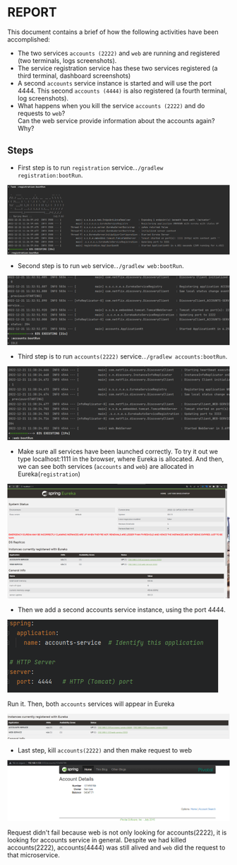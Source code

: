 # REPORT

This document contains a brief of how the following activities have been accomplished:

- The two services `accounts (2222)` and `web` are running and registered (two terminals, logs screenshots).
- The service registration service has these two services registered (a third terminal, dashboard screenshots)
- A second `accounts` service instance is started and will use the port 4444. This second `accounts (4444)` is also
  registered (a fourth terminal, log screenshots).
- What happens when you kill the service `accounts (2222)` and do requests to `web`?  
  Can the web service provide information about the accounts again? Why?

## Steps
- First step is to run `registration` service.`./gradlew registration:bootRun`.

![Cap1.png](/docs/images/Cap1.png)

- Second step is to run `web` service.`./gradlew web:bootRun`.

![Cap2.png](/docs/images/Cap2.png)

- Third step is to run `accounts(2222)` service.`./gradlew accounts:bootRun`.

![Cap3.png](/docs/images/Cap3.png)

- Make sure all services have been launched correctly. To try it out we type localhost:1111 in 
the browser, where Eureka is allocated. And then, we can see both services (``accounts`` and ``web``) are allocated 
in Eureka(``registration``)

![Cap4.png](/docs/images/Cap4.png)

- Then we add a second accounts service instance, using the port 4444.

![Cap5.png](/docs/images/Cap5.png)

   Run it. Then, both ``accounts`` services will appear in Eureka
   
   ![Cap6.png](/docs/images/Cap6.png)


- Last step, kill ``accounts(2222)`` and then make request to web

![Cap7.png](/docs/images/Cap7.png)

Request didn't fail because web is not only looking for accounts(2222), it is looking for accounts service in general. 
Despite we had killed accounts(2222), accounts(4444) was still alived and ``web`` did the request to that microservice.
